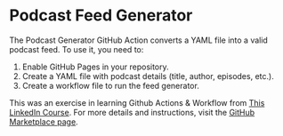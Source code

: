 # Podcast Feed Generator
The Podcast Generator GitHub Action converts a YAML file into a valid podcast feed. To use it, you need to:

1. Enable GitHub Pages in your repository.
2. Create a YAML file with podcast details (title, author, episodes, etc.).
3. Create a workflow file to run the feed generator.

This was an exercise in learning Github Actions & Workflow from [This LinkedIn Course](https://www.linkedin.com/learning-login/share?forceAccount=false&redirect=https%3A%2F%2Fwww.linkedin.com%2Flearning%2Fpractical-github-actions%3Ftrk%3Dshare_ent_url%26shareId%3D54OqPpBHTnSRWKtTsUCTKw%253D%253D). For more details and instructions, visit the [GitHub Marketplace page](https://github.com/marketplace/actions/podcast-generator).
